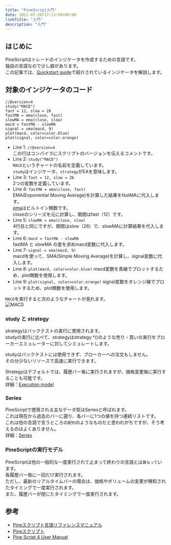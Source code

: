 ```yaml
---
title: "PineScript入門"
date: 2021-07-26T17:13:59+09:00
linkTitle: "入門"
description: "入門"
---
```


## はじめに
PineScriptはトレードのインジケータを作成するための言語です。  
独自の言語なので少し癖があります。  
この記事では、[Quickstart guide](https://www.tradingview.com/pine-script-docs/en/v4/Quickstart_guide.html)で紹介されているインジケータを解説します。  

## 対象のインジケータのコード
```
//@version=4
study("MACD")
fast = 12, slow = 26
fastMA = ema(close, fast)
slowMA = ema(close, slow)
macd = fastMA - slowMA
signal = sma(macd, 9)
plot(macd, color=color.blue)
plot(signal, color=color.orange)
```

- Line 1: `//@version=4`  
  この行はコンパイラにスクリプトのバージョンを伝えるコメントです。
- Line 2: `study("MACD")`  
  `MACD`というチャートの名前を定義しています。  
  `study`はインジケータ、`strategy`がEAを意味します。
- Line 3: `fast = 12, slow = 26`  
  2つの変数を定義しています。
- Line 4: `fastMA = ema(close, fast)`  
  EMA(Exponential Moving Average)を計算した結果をfastMAに代入します。  
  [ema](https://jp.tradingview.com/pine-script-reference/#fun_ema)はビルトイン関数です。  
  closeのシリーズを元に計算し、期間はfast（12）です。  
- Line 5: `slowMA = ema(close, slow)`  
  4行目と同じですが、期間はslow（26）で、slowMAに計算結果を代入します。
- Line 6: `macd = fastMA - slowMA`  
  fastMA と slowMA の差を求めmacd変数に代入します。
- Line 7: `signal = sma(macd, 9)`  
  macdを使って、SMA(Simple Moving Average)を計算し、signal変数に代入します。  
- Line 8: `plot(macd, color=color.blue)`
  macd変数を青線でプロットするため、plot関数を使用します。  
- Line 9: `plot(signal, color=color.orange)`
  signal変数をオレンジ線でプロットするため、plot関数を使用します。

`MACD`を実行すると次のようなチャートが見れます。  
![MACD](https://www.tradingview.com/pine-script-docs/en/v4/_images/Macd_pine.png)

### study と strategy
strategyはバックテストの実行に使用されます。  
studyの実行に比べて、strategyはstrategy.*()のような売り・買いの実行をブローカーエミュレーターに対してシミュレートします。  

studyはバックテストには使用できず、ブローカーへの注文もしません。  
その分少ないリソースで高速に実行できます。  

Strategyはデフォルトでは、履歴バー毎に実行されますが、価格変更毎に実行することも可能です。  
詳細：[Execution model](https://www.tradingview.com/pine-script-docs/en/v4/language/Execution_model.html)

### Series
PineScirptで使用される主なデータ型はSeriesと呼ばれます。  
これは現在から過去のバーに遡り、各バーに1つの値を持つ連続リストです。  
これは他の言語で言うところの`配列`のようなものだと思われがちですが、そう考えるのはよくありません。  
詳細：[Series](https://www.tradingview.com/pine-script-docs/en/v4/language/Type_system.html#series)


### PineScriptの実行モデル
PineScriptは他の一般的な一度実行されて止まって終わりの言語とは`異なって`います。  
各履歴バー毎に一回だけ実行されます。  
ただし、最新のリアルタイムバーの場合は、価格やボリュームの変更が検知されたタイミングで一度実行されます。  
また、履歴バーが閉じたタイミングで一度実行されます。  


## 参考
- [Pineスクリプト言語リファレンスマニュアル](https://jp.tradingview.com/pine-script-reference/)
- [Pineスクリプト](https://www.tradingview.com/blog/ja/category/market-analysis/pine/)
- [Pine Script 4 User Manual](https://www.tradingview.com/pine-script-docs/en/v4/index.html)